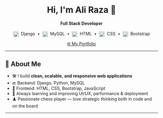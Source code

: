 <h1 align="center">Hi, I'm Ali Raza 👋</h1>
<p align="center">
  <b>Full Stack Developer</b><br/><br/>

  <img src="https://cdn.jsdelivr.net/gh/devicons/devicon/icons/django/django-plain.svg" alt="Django" width="18" height="18" style="vertical-align: middle;" />
  &nbsp;Django &nbsp;•&nbsp;

  <img src="https://cdn.jsdelivr.net/gh/devicons/devicon/icons/mysql/mysql-original.svg" alt="MySQL" width="18" height="18" style="vertical-align: middle;" />
  &nbsp;MySQL &nbsp;•&nbsp;

  <img src="https://cdn.jsdelivr.net/gh/devicons/devicon/icons/html5/html5-original.svg" alt="HTML5" width="18" height="18" style="vertical-align: middle;" />
  &nbsp;HTML &nbsp;•&nbsp;

  <img src="https://cdn.jsdelivr.net/gh/devicons/devicon/icons/css3/css3-original.svg" alt="CSS3" width="18" height="18" style="vertical-align: middle;" />
  &nbsp;CSS &nbsp;•&nbsp;

  <img src="https://cdn.jsdelivr.net/gh/devicons/devicon/icons/bootstrap/bootstrap-original.svg" alt="Bootstrap" width="18" height="18" style="vertical-align: middle;" />
  &nbsp;Bootstrap
</p>



<p align="center">
  <a href="https://alirazacoder.pythonanywhere.com/" target="_blank">
    🌐 My Portfolio
  </a>
</p>

---

## 🧠 About Me

- 🛠️ I build **clean, scalable, and responsive web applications**
- 🔙 Backend: Django, Python, MySQL
- 🎨 Frontend: HTML, CSS, Bootstrap, JavaScript
- 🚀 Always learning and improving UI/UX, performance & deployment
- ♟️ Passionate chess player — love strategic thinking both in code and on the board 

---

